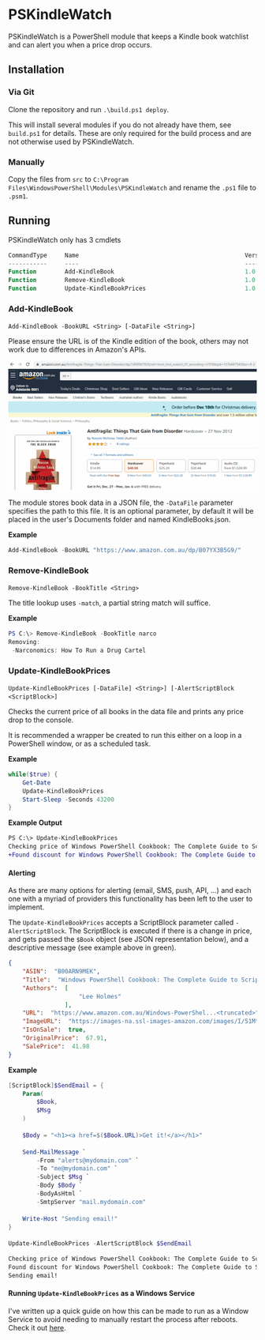 # PSKindleWatch

PSKindleWatch is a PowerShell module that keeps a Kindle book watchlist and can alert you when a price drop occurs. 

## Installation

### Via Git

Clone the repository and run `.\build.ps1 deploy`. 

This will install several modules if you do not already have them, see `build.ps1` for details. These are only required for the build process and are not otherwise used by PSKindleWatch.

### Manually

Copy the files from `src` to `C:\Program Files\WindowsPowerShell\Modules\PSKindleWatch` and rename the `.ps1` file to `.psm1`. 

## Running

PSKindleWatch only has 3 cmdlets

```powershell
CommandType     Name                                               Version    Source
-----------     ----                                               -------    ------
Function        Add-KindleBook                                     1.0        PSKindleWatch
Function        Remove-KindleBook                                  1.0        PSKindleWatch
Function        Update-KindleBookPrices                            1.0        PSKindleWatch
```

### Add-KindleBook

`Add-KindleBook -BookURL <String> [-DataFile <String>]`

Please ensure the URL is of the Kindle edition of the book, others may not work due to differences in Amazon's APIs. 

![Kindle edition](/docs/kindle_edition.gif)

The module stores book data in a JSON file, the `-DataFile` parameter specifies the path to this file. It is an optional parameter, by default it will be placed in the user's Documents folder and named KindleBooks.json. 

**Example**

```powershell
Add-KindleBook -BookURL "https://www.amazon.com.au/dp/B07YX3B5G9/"
```

### Remove-KindleBook

`Remove-KindleBook -BookTitle <String>`

The title lookup uses `-match`, a partial string match will suffice. 

**Example**

```powershell
PS C:\> Remove-KindleBook -BookTitle narco
Removing:
 -Narconomics: How To Run a Drug Cartel
 ```

### Update-KindleBookPrices

`Update-KindleBookPrices [-DataFile] <String>] [-AlertScriptBlock <ScriptBlock>]`

Checks the current price of all books in the data file and prints any price drop to the console. 

It is recommended a wrapper be created to run this either on a loop in a PowerShell window, or as a scheduled task. 

**Example**

```powershell
while($true) {
    Get-Date
    Update-KindleBookPrices
    Start-Sleep -Seconds 43200
}
```

**Example Output**

```diff
PS C:\> Update-KindleBookPrices
Checking price of Windows PowerShell Cookbook: The Complete Guide to Scripting Microsoft's Command Shell
+Found discount for Windows PowerShell Cookbook: The Complete Guide to Scripting Microsoft's Command Shell, new price is $41.98 (original: $67.91)
```

#### Alerting

As there are many options for alerting (email, SMS, push, API, ...) and each one with a myriad of providers this functionality has been left to the user to implement.

The `Update-KindleBookPrices` accepts a ScriptBlock parameter called `-AlertScriptBlock`. The ScriptBlock is executed if there is a change in price, and gets passed the `$Book` object (see JSON representation below), and a descriptive message (see example above in green). 


```json
{
    "ASIN":  "B00ARN9MEK",
    "Title":  "Windows PowerShell Cookbook: The Complete Guide to Scripting Microsoft's Command Shell",
    "Authors":  [
                    "Lee Holmes"
                ],
    "URL":  "https://www.amazon.com.au/Windows-PowerShel...<truncated>",
    "ImageURL":  "https://images-na.ssl-images-amazon.com/images/I/51MtlVpXnvL.jpg",
    "IsOnSale":  true,
    "OriginalPrice":  67.91,
    "SalePrice":  41.98
}
```

**Example**

```powershell
[ScriptBlock]$SendEmail = { 
    Param(
        $Book,
        $Msg
    )

    $Body = "<h1><a href=$($Book.URL)>Get it!</a></h1>"

    Send-MailMessage `
        -From "alerts@mydomain.com" `
        -To "me@mydomain.com" `
        -Subject $Msg `
        -Body $Body `
        -BodyAsHtml `
        -SmtpServer "mail.mydomain.com"

    Write-Host "Sending email!"
}

Update-KindleBookPrices -AlertScriptBlock $SendEmail
```

```diff
Checking price of Windows PowerShell Cookbook: The Complete Guide to Scripting Microsoft's Command Shell
Found discount for Windows PowerShell Cookbook: The Complete Guide to Scripting Microsoft's Command Shell, new price is $41.98 (original: $61.99)
Sending email!
```

#### Running `Update-KindleBookPrices` as a Windows Service

I've written up a quick guide on how this can be made to run as a Window Service to avoid needing to manually restart the process after reboots. Check it out [here](https://xkln.net/blog/running-a-powershell-script-as-a-service/). 
